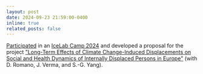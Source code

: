 ```yaml
---
layout: post
date: 2024-09-23 21:59:00-0400
inline: true
related_posts: false
---
```


[Participated](https://drive.google.com/file/d/1GAlLJlZmJhZan0vi2T3J4GoGsK9lw0uj/view?usp=sharing) in an [IceLab Camp 2024]([https://complexity72h.com/](https://icelab.se/event/icelab-camp-2024/)) 
and developed a proposal for the project ["Long-Term Effects of Climate Change-Induced Displacements on Social and Health Dynamics 
of Internally Displaced Persons in Europe"](https://drive.google.com/file/d/1TPo-zIrIq00bdAnsAGobes2a2JmDl3_f/view?usp=sharing) 
(with D. Romano, J. Verma, and S.-G. Yang).
